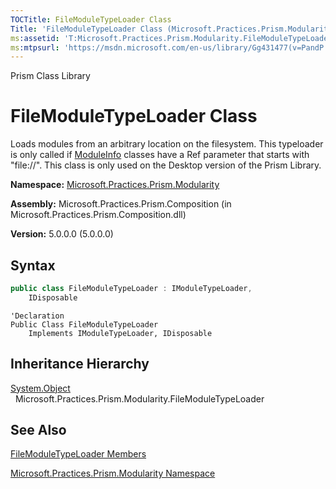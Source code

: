 ```yaml
---
TOCTitle: FileModuleTypeLoader Class
Title: 'FileModuleTypeLoader Class (Microsoft.Practices.Prism.Modularity)'
ms:assetid: 'T:Microsoft.Practices.Prism.Modularity.FileModuleTypeLoader'
ms:mtpsurl: 'https://msdn.microsoft.com/en-us/library/Gg431477(v=PandP.50)'
---
```


Prism Class Library

FileModuleTypeLoader Class
==========================

Loads modules from an arbitrary location on the filesystem. This typeloader is only called if [ModuleInfo](https://msdn.microsoft.com/en-us/library/microsoft.practices.prism.modularity.moduleinfo(v=pandp.50)) classes have a Ref parameter that starts with "file://". This class is only used on the Desktop version of the Prism Library.

**Namespace:** [Microsoft.Practices.Prism.Modularity](https://msdn.microsoft.com/en-us/library/microsoft.practices.prism.modularity(v=pandp.50))

**Assembly:** Microsoft.Practices.Prism.Composition (in Microsoft.Practices.Prism.Composition.dll)

**Version:** 5.0.0.0 (5.0.0.0)


## Syntax


```C#
public class FileModuleTypeLoader : IModuleTypeLoader, 
	IDisposable
```
```VB
'Declaration
Public Class FileModuleTypeLoader
	Implements IModuleTypeLoader, IDisposable
```

Inheritance Hierarchy
---------------------

<span id="familyToggle"></span>[System.Object](http://msdn2.microsoft.com/en-us/library/e5kfa45b)
  Microsoft.Practices.Prism.Modularity.FileModuleTypeLoader

See Also
--------


[FileModuleTypeLoader Members](https://msdn.microsoft.com/en-us/library/microsoft.practices.prism.modularity.filemoduletypeloader_members(v=pandp.50))

[Microsoft.Practices.Prism.Modularity Namespace](https://msdn.microsoft.com/en-us/library/microsoft.practices.prism.modularity(v=pandp.50))

